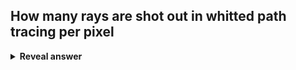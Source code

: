 ## How many rays are shot out in whitted path tracing per pixel
<details>
<summary><b>Reveal answer</b></summary>
1 per pixel
</details>
